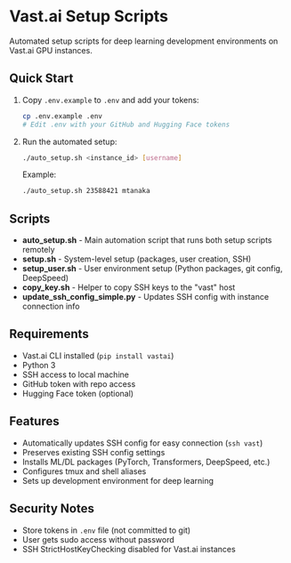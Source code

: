 # Vast.ai Setup Scripts

Automated setup scripts for deep learning development environments on Vast.ai GPU instances.

## Quick Start

1. Copy `.env.example` to `.env` and add your tokens:
   ```bash
   cp .env.example .env
   # Edit .env with your GitHub and Hugging Face tokens
   ```

2. Run the automated setup:
   ```bash
   ./auto_setup.sh <instance_id> [username]
   ```
   Example:
   ```bash
   ./auto_setup.sh 23588421 mtanaka
   ```

## Scripts

- **auto_setup.sh** - Main automation script that runs both setup scripts remotely
- **setup.sh** - System-level setup (packages, user creation, SSH)
- **setup_user.sh** - User environment setup (Python packages, git config, DeepSpeed)
- **copy_key.sh** - Helper to copy SSH keys to the "vast" host
- **update_ssh_config_simple.py** - Updates SSH config with instance connection info

## Requirements

- Vast.ai CLI installed (`pip install vastai`)
- Python 3
- SSH access to local machine
- GitHub token with repo access
- Hugging Face token (optional)

## Features

- Automatically updates SSH config for easy connection (`ssh vast`)
- Preserves existing SSH config settings
- Installs ML/DL packages (PyTorch, Transformers, DeepSpeed, etc.)
- Configures tmux and shell aliases
- Sets up development environment for deep learning

## Security Notes

- Store tokens in `.env` file (not committed to git)
- User gets sudo access without password
- SSH StrictHostKeyChecking disabled for Vast.ai instances